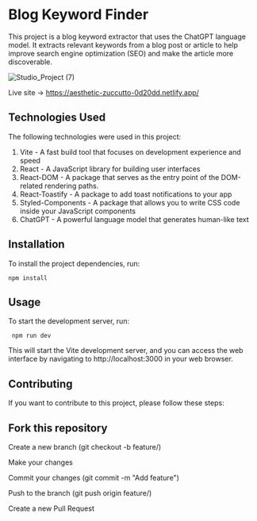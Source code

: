 # Blog Keyword Finder
This project is a blog keyword extractor that uses the ChatGPT language model. It extracts relevant keywords from a blog post or article to help improve search engine optimization (SEO) and make the article more discoverable.


![Studio_Project (7)](https://user-images.githubusercontent.com/3766249/231332222-f5e78780-17e2-4697-8e86-dad406606161.gif)

Live site -> https://aesthetic-zuccutto-0d20dd.netlify.app/

## Technologies Used
The following technologies were used in this project:

1. Vite - A fast build tool that focuses on development experience and speed
2. React - A JavaScript library for building user interfaces
3. React-DOM - A package that serves as the entry point of the DOM-related rendering paths.
4. React-Toastify - A package to add toast notifications to your app
5. Styled-Components - A package that allows you to write CSS code inside your JavaScript components
6. ChatGPT - A powerful language model that generates human-like text

## Installation
To install the project dependencies, run:

<pre><code>npm install
</code></pre>

## Usage
To start the development server, run:

<pre><code> npm run dev </code></pre>

This will start the Vite development server, and you can access the web interface by navigating to http://localhost:3000 in your web browser.


## Contributing
If you want to contribute to this project, please follow these steps:

## Fork this repository
Create a new branch (git checkout -b feature/<feature-name>)

Make your changes

Commit your changes (git commit -m "Add feature")

Push to the branch (git push origin feature/<feature-name>)

Create a new Pull Request

